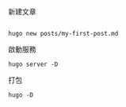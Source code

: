 新建文章

```shell

hugo new posts/my-first-post.md

```

啟動服務

```shell
hugo server -D
```


打包

```
hugo -D
```
